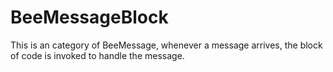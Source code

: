 BeeMessageBlock
===============

This is an category of BeeMessage, whenever a message arrives, the block of code is invoked to handle the message.
